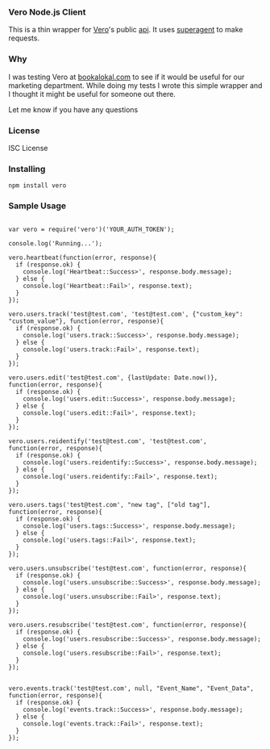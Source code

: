 ### Vero Node.js Client
This is a thin wrapper for [Vero](http://www.getvero.com/)'s public [api](http://www.getvero.com/api/http/). It uses [superagent](https://www.npmjs.com/package/superagent) to make requests.

### Why
I was testing Vero at [bookalokal.com](http;//bookalokal.com) to see if it would be useful for our marketing department. While doing my tests I wrote this simple wrapper and I thought it might be useful for someone out there.

Let me know if you have any questions

### License
ISC License

### Installing
`npm install vero`

### Sample Usage

``` javascrpt

var vero = require('vero')('YOUR_AUTH_TOKEN');

console.log('Running...');

vero.heartbeat(function(error, response){
  if (response.ok) {
    console.log('Heartbeat::Success>', response.body.message);
  } else {
    console.log('Heartbeat::Fail>', response.text);
  }
});

vero.users.track('test@test.com', 'test@test.com', {"custom_key": "custom_value"}, function(error, response){
  if (response.ok) {
    console.log('users.track::Success>', response.body.message);
  } else {
    console.log('users.track::Fail>', response.text);
  }
});

vero.users.edit('test@test.com', {lastUpdate: Date.now()}, function(error, response){
  if (response.ok) {
    console.log('users.edit::Success>', response.body.message);
  } else {
    console.log('users.edit::Fail>', response.text);
  }
});

vero.users.reidentify('test@test.com', 'test@test.com', function(error, response){
  if (response.ok) {
    console.log('users.reidentify::Success>', response.body.message);
  } else {
    console.log('users.reidentify::Fail>', response.text);
  }
});

vero.users.tags('test@test.com', "new tag", ["old tag"], function(error, response){
  if (response.ok) {
    console.log('users.tags::Success>', response.body.message);
  } else {
    console.log('users.tags::Fail>', response.text);
  }
});

vero.users.unsubscribe('test@test.com', function(error, response){
  if (response.ok) {
    console.log('users.unsubscribe::Success>', response.body.message);
  } else {
    console.log('users.unsubscribe::Fail>', response.text);
  }
});

vero.users.resubscribe('test@test.com', function(error, response){
  if (response.ok) {
    console.log('users.resubscribe::Success>', response.body.message);
  } else {
    console.log('users.resubscribe::Fail>', response.text);
  }
});


vero.events.track('test@test.com', null, "Event_Name", "Event_Data", function(error, response){
  if (response.ok) {
    console.log('events.track::Success>', response.body.message);
  } else {
    console.log('events.track::Fail>', response.text);
  }
});

```
